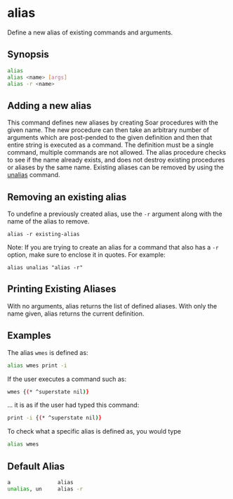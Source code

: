 # alias

Define a new alias of existing commands and arguments.

## Synopsis

```bash
alias
alias <name> [args]
alias -r <name>
```

## Adding a new alias

This command defines new aliases by creating Soar procedures with the given
name. The new procedure can then take an arbitrary number of arguments which are
post-pended to the given definition and then that entire string is executed as a
command. The definition must be a single command, multiple commands are not
allowed. The alias procedure checks to see if the name already exists, and does
not destroy existing procedures or aliases by the same name. Existing aliases
can be removed by using the [unalias](#default-alias) command.

## Removing an existing alias

To undefine a previously created alias, use the `-r` argument along with the
name of the alias to remove.

`alias -r existing-alias`

Note: If you are trying to create an alias for a command that also has a `-r`
option, make sure to enclose it in quotes. For example:

`alias unalias "alias -r"`

## Printing Existing Aliases

With no arguments, alias returns the list of defined aliases. With only the name
given, alias returns the current definition.

## Examples

The alias `wmes` is defined as:

```bash
alias wmes print -i
```

If the user executes a command such as:

```bash
wmes {(* ^superstate nil)}
```

... it is as if the user had typed this command:

```bash
print -i {(* ^superstate nil)}
```

To check what a specific alias is defined as, you would type

```bash
alias wmes
```

## Default Alias

```bash
a               alias
unalias, un     alias -r
```
